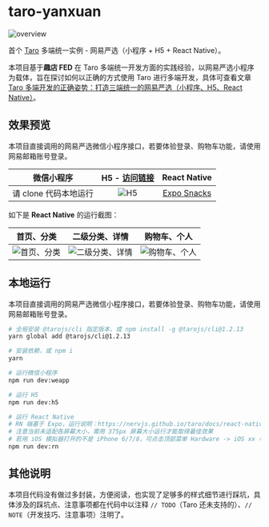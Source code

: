 # taro-yanxuan

![overview](https://qit-team.github.io/public/images/taro-yanxuan/overview.png)

首个 [Taro](https://github.com/NervJS/taro) 多端统一实例 - 网易严选（小程序 + H5 + React Native）。

本项目基于**趣店 FED** 在 Taro 多端统一开发方面的实践经验，以网易严选小程序为载体，旨在探讨如何以正确的方式使用 Taro 进行多端开发，具体可查看文章 [Taro 多端开发的正确姿势：打造三端统一的网易严选（小程序、H5、React Native）](https://juejin.im/post/5c6a151f518825625e4ac830)。

## 效果预览

本项目直接调用的网易严选微信小程序接口，若要体验登录、购物车功能，请使用网易邮箱账号登录。

| 微信小程序 | H5 - [访问链接](http://jsnewbee.com/taro-yanxuan/) | React Native |
| :--------: | :--------:| :--------: |
| 请 clone 代码本地运行 | ![H5](https://qit-team.github.io/public/images/taro-yanxuan/h5-qr-code.png) | [Expo Snacks](https://snack.expo.io/@caiminxing/taro-yanxuan) |

如下是 **React Native** 的运行截图：

| 首页、分类 | 二级分类、详情 | 购物车、个人 |
| :--------: | :--------:| :--------: |
| ![首页、分类](https://qit-team.github.io/public/images/taro-yanxuan/video-01.gif) | ![二级分类、详情](https://qit-team.github.io/public/images/taro-yanxuan/video-02.gif) | ![购物车、个人](https://qit-team.github.io/public/images/taro-yanxuan/video-03.gif) |

## 本地运行

本项目直接调用的网易严选微信小程序接口，若要体验登录、购物车功能，请使用网易邮箱账号登录。

``` bash
# 全局安装 @tarojs/cli 指定版本，或 npm install -g @tarojs/cli@1.2.13
yarn global add @tarojs/cli@1.2.13

# 安装依赖，或 npm i
yarn

# 运行微信小程序
npm run dev:weapp

# 运行 H5
npm run dev:h5

# 运行 React Native
# RN 端基于 Expo，运行说明：https://nervjs.github.io/taro/docs/react-native.html
# 注意当前未适配各屏幕大小，需用 375px 屏幕大小运行才能取得最佳效果
# 若用 iOS 模拟器打开的不是 iPhone 6/7/8，可点击顶部菜单 Hardware -> iOS xx 切换设备
npm run dev:rn
```

## 其他说明

本项目代码没有做过多封装，方便阅读，也实现了足够多的样式细节进行踩坑，具体涉及的踩坑点、注意事项都在代码中以注释 `// TODO`（Taro 还未支持的）、`// NOTE`（开发技巧、注意事项）注明了。
